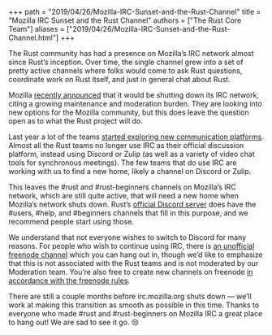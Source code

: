 +++
path = "2019/04/26/Mozilla-IRC-Sunset-and-the-Rust-Channel"
title = "Mozilla IRC Sunset and the Rust Channel"
authors = ["The Rust Core Team"]
aliases = ["2019/04/26/Mozilla-IRC-Sunset-and-the-Rust-Channel.html"]
+++

The Rust community has had a presence on Mozilla’s IRC network almost since Rust’s inception. Over time, the single channel grew into a set of pretty active channels where folks would come to ask Rust questions, coordinate work on Rust itself, and just in general chat about Rust.

Mozilla [recently announced][mhoye-post] that it would be shutting down its IRC network, citing a growing maintenance and moderation burden. They are looking into new options for the Mozilla community, but this does leave the question open as to what the Rust project will do.

Last year a lot of the teams [started exploring new communication platforms][new-platforms]. Almost all the Rust teams no longer use IRC as their official discussion platform, instead using Discord or Zulip (as well as a variety of video chat tools for synchronous meetings). The few teams that do use IRC are working with us to find a new home, likely a channel on Discord or Zulip.

This leaves the #rust and #rust-beginners channels on Mozilla’s IRC network, which are still quite active, that will need a new home when Mozilla’s network shuts down. Rust’s [official Discord server][discord] does have the #users, #help, and #beginners channels that fill in this purpose, and we recommend people start using those.

We understand that not everyone wishes to switch to Discord for many reasons. For people who wish to continue using IRC, there is [an unofficial freenode channel][freenode] which you can hang out in, though we’d like to emphasize that this is not associated with the Rust teams and is not moderated by our Moderation team. You’re also free to create new channels on freenode [in accordance with the freenode rules][freenode-rules].

There are still a couple months before irc.mozilla.org shuts down — we’ll work at making this transition as smooth as possible in this time. Thanks to everyone who made #rust and #rust-beginners on Mozilla IRC a great place to hang out! We are sad to see it go. 😢


 [mhoye-post]: https://exple.tive.org/blarg/2019/04/26/synchronous-text/
 [new-platforms]: https://internals.rust-lang.org/t/exploring-new-communication-channels/7859
 [discord]: https://discord.gg/rust-lang
 [freenode]: https://webchat.freenode.net/?channels=##rust
 [freenode-rules]: https://freenode.net/policies#off-topic-use
